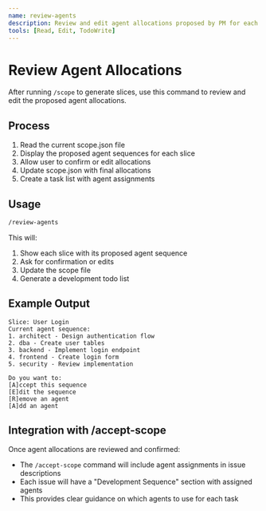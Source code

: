 ```yaml
---
name: review-agents
description: Review and edit agent allocations proposed by PM for each slice
tools: [Read, Edit, TodoWrite]
---
```


# Review Agent Allocations

After running `/scope` to generate slices, use this command to review and edit the proposed agent allocations.

## Process

1. Read the current scope.json file
2. Display the proposed agent sequences for each slice
3. Allow user to confirm or edit allocations
4. Update scope.json with final allocations
5. Create a task list with agent assignments

## Usage

```bash
/review-agents
```

This will:
1. Show each slice with its proposed agent sequence
2. Ask for confirmation or edits
3. Update the scope file
4. Generate a development todo list

## Example Output

```
Slice: User Login
Current agent sequence:
1. architect - Design authentication flow
2. dba - Create user tables
3. backend - Implement login endpoint
4. frontend - Create login form
5. security - Review implementation

Do you want to:
[A]ccept this sequence
[E]dit the sequence
[R]emove an agent
[A]dd an agent
```

## Integration with /accept-scope

Once agent allocations are reviewed and confirmed:
- The `/accept-scope` command will include agent assignments in issue descriptions
- Each issue will have a "Development Sequence" section with assigned agents
- This provides clear guidance on which agents to use for each task